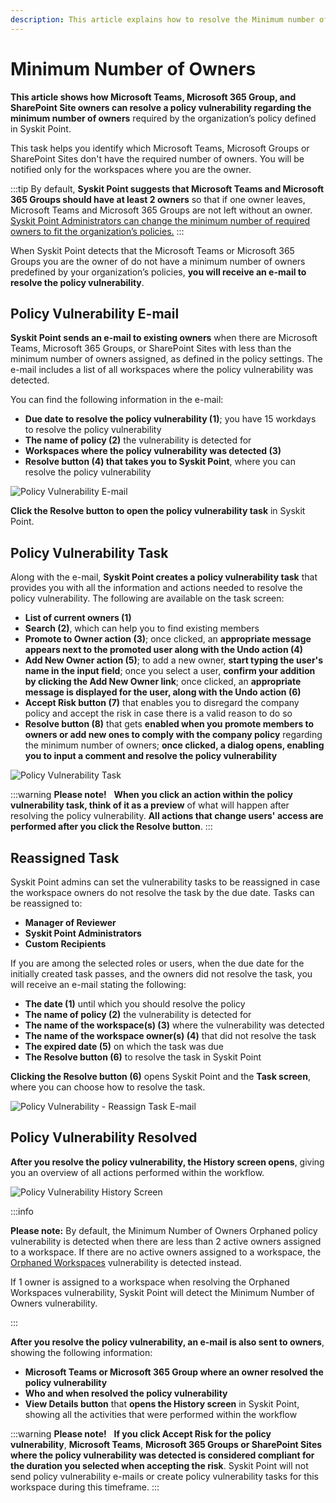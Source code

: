 ```yaml
---
description: This article explains how to resolve the Minimum number of Owners policy vulnerabilities.
---
```


# Minimum Number of Owners

**This article shows how Microsoft Teams, Microsoft 365 Group, and SharePoint Site owners can resolve a policy vulnerability regarding the minimum number of owners** required by the organization’s policy defined in Syskit Point. 

This task helps you identify which Microsoft Teams, Microsoft Groups or SharePoint Sites don't have the required number of owners. You will be notified only for the workspaces where you are the owner.

:::tip
By default, **Syskit Point suggests that Microsoft Teams and Microsoft 365 Groups should have at least 2 owners** so that if one owner leaves, Microsoft Teams and Microsoft 365 Groups are not left without an owner. 
[Syskit Point Administrators can change the minimum number of required owners to fit the organization’s policies.](../../governance-and-automation/automated-workflows/set-up-policies.md)
:::

When Syskit Point detects that the Microsoft Teams or Microsoft 365 Groups you are the owner of do not have a minimum number of owners predefined by your organization’s policies, **you will receive an e-mail to resolve the policy vulnerability**.

## Policy Vulnerability E-mail

**Syskit Point sends an e-mail to existing owners** when there are Microsoft Teams, Microsoft 365 Groups, or SharePoint Sites with less than the minimum number of owners assigned, as defined in the policy settings. The e-mail includes a list of all workspaces where the policy vulnerability was detected.


You can find the following information in the e-mail:
* **Due date to resolve the policy vulnerability (1)**; you have 15 workdays to resolve the policy vulnerability
* **The name of policy (2)** the vulnerability is detected for
* **Workspaces where the policy vulnerability was detected (3)**
* **Resolve button (4) that takes you to Syskit Point**, where you can resolve the policy vulnerability

![Policy Vulnerability E-mail](../../../static/img/minimum-number-of-owners-email.png)

**Click the Resolve button to open the policy vulnerability task** in Syskit Point.

## Policy Vulnerability Task

Along with the e-mail, **Syskit Point creates a policy vulnerability task** that provides you with all the information and actions needed to resolve the policy vulnerability. 
The following are available on the task screen:
* **List of current owners (1)**
* **Search (2)**, which can help you to find existing members
* **Promote to Owner action (3)**; once clicked, an **appropriate message appears next to the promoted user along with the Undo action (4)**
* **Add New Owner action (5)**; to add a new owner, **start typing the user's name in the input field**; once you select a user, **confirm your addition by clicking the Add New Owner link**; once clicked, an **appropriate message is displayed for the user, along with the Undo action (6)**
* **Accept Risk button (7)** that enables you to disregard the company policy and accept the risk in case there is a valid reason to do so
* **Resolve button (8)** that gets **enabled when you promote members to owners or add new ones to comply with the company policy** regarding the minimum number of owners; **once clicked, a dialog opens, enabling you to input a comment and resolve the policy vulnerability**

![Policy Vulnerability Task](../../../static/img/minimum-number-of-owners-policy-violation-task.png)

:::warning
**Please note!**  
**When you click an action within the policy vulnerability task, think of it as a preview** of what will happen after resolving the policy vulnerability.
**All actions that change users' access are performed after you click the Resolve button**. 
:::

## Reassigned Task

Syskit Point admins can set the vulnerability tasks to be reassigned in case the workspace owners do not resolve the task by the due date. Tasks can be reassigned to:

* **Manager of Reviewer**
* **Syskit Point Administrators**
* **Custom Recipients**

If you are among the selected roles or users, when the due date for the initially created task passes, and the owners did not resolve the task, you will receive an e-mail stating the following:

* **The date (1)** until which you should resolve the policy
* **The name of policy (2)** the vulnerability is detected for
* **The name of the workspace(s) (3)** where the vulnerability was detected
* **The name of the workspace owner(s) (4)** that did not resolve the task
* **The expired date (5)** on which the task was due
* **The Resolve button (6)** to resolve the task in Syskit Point

**Clicking the Resolve button (6)** opens Syskit Point and the **Task screen**, where you can choose how to resolve the task.

![Policy Vulnerability - Reassign Task E-mail](../../../static/img/minimum-number-of-owners-reassign-task-email.png)


## Policy Vulnerability Resolved 

**After you resolve the policy vulnerability, the History screen opens**, giving you an overview of all actions performed within the workflow.

![Policy Vulnerability History Screen](../../../static/img/minimum-number-of-owners-workflow-history.png)


:::info

**Please note:** By default, the Minimum Number of Owners Orphaned policy vulnerability is detected when there are less than 2 active owners assigned to a workspace. If there are no active owners assigned to a workspace, the [Orphaned Workspaces](../../governance-and-automation/automated-workflows/orphaned-resources-admin.md) vulnerability is detected instead. 

If 1 owner is assigned to a workspace when resolving the Orphaned Workspaces vulnerability, Syskit Point will detect the Minimum Number of Owners vulnerability.

:::

**After you resolve the policy vulnerability, an e-mail is also sent to owners**, showing the following information:
* **Microsoft Teams or Microsoft 365 Group where an owner resolved the policy vulnerability**
* **Who and when resolved the policy vulnerability**
* **View Details button** that **opens the History screen** in Syskit Point, showing all the activities that were performed within the workflow

:::warning
**Please note!**  
**If you click Accept Risk for the policy vulnerability**, **Microsoft Teams**, **Microsoft 365 Groups or SharePoint Sites where the policy vulnerability was detected is considered compliant for the duration you selected when accepting the risk**. Syskit Point will not send policy vulnerability e-mails or create policy vulnerability tasks for this workspace during this timeframe.
:::

